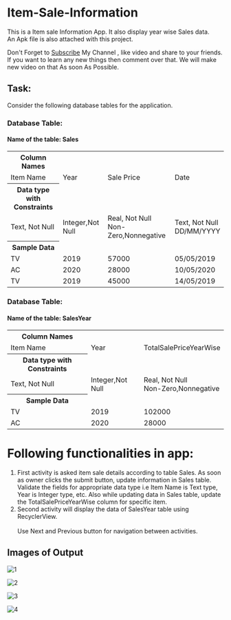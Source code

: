 # Item-Sale-Information
This is a Item sale Information App. It also display year wise  Sales data.
<br> An Apk file is also attached with this project.

Don't Forget to <a href="https://www.youtube.com/channel/UCV8auqEr_jx606MqyeyIPpw?sub_confirmation=1">Subscribe</a> My Channel , like video and share to your friends. If you want to learn any new things then comment over that. We will make new video on that As soon As Possible.

## Task:
Consider the following database tables for the application.<br>
### Database Table:<br>
#### Name of the table: Sales
<table>
<tr>
  <th>Column Names</th>
</tr>
<tr>
    <td>Item Name</td>
    <td>Year</td>
    <td>Sale Price</td>
    <td>Date</td>
</tr>
<tr>
     <th>Data type with Constraints</th>
</tr>
<tr>
    <td>Text, Not Null</td>
    <td>Integer,Not Null</td>
    <td>Real, Not Null<br>Non-Zero,Nonnegative</td>
    <td>Text, Not Null<br>DD/MM/YYYY</td>
</tr>
<tr>
     <th>Sample Data</th>
</tr>
<tr>
    <td>TV</td>
    <td>2019</td>
    <td>57000</td>
    <td>05/05/2019</td>
</tr>
<tr>
    <td>AC</td>
    <td>2020</td>
    <td>28000</td>
    <td>10/05/2020</td>
</tr>
<tr>
    <td>TV</td>
    <td>2019</td>
    <td>45000</td>
    <td>14/05/2019</td>
</tr>
</table>

###  Database Table:<br>
####  Name of the table: SalesYear
<table>
<tr>
      <th>Column Names</th>
</tr>
<tr>
    <td>Item Name</td>
    <td>Year</td>
    <td>TotalSalePriceYearWise</td>
</tr>
<tr>
     <th>Data type with Constraints</th>
</tr>
<tr>
    <td>Text, Not Null</td>
    <td>Integer,Not Null</td>
    <td>Real, Not Null<br>Non-Zero,Nonnegative</td>
</tr>
<tr>
     <th>Sample Data</th>
</tr>
<tr>
    <td>TV</td>
    <td>2019</td>
    <td>102000</td>
</tr>
<tr>
    <td>AC</td>
    <td>2020</td>
    <td>28000</td>
</tr>
</table>

# Following functionalities in app:
1) First activity is asked item sale details according to table Sales. As soon as owner clicks
the submit button, update information in Sales table. Validate the fields for appropriate
data type i.e Item Name is Text type, Year is Integer type, etc. Also while updating data
in Sales table, update the TotalSalePriceYearWise column for specific item.<br>
2) Second activity will display the data of SalesYear table using RecyclerView.<br><br>
Use Next and Previous button for navigation between activities.

## Images of Output

![1](https://user-images.githubusercontent.com/52067673/83346086-27886380-a337-11ea-80d2-180ca74136f0.PNG)

![2](https://user-images.githubusercontent.com/52067673/83346107-4d156d00-a337-11ea-9ce2-d93fad820577.PNG)

![3](https://user-images.githubusercontent.com/52067673/83346119-63232d80-a337-11ea-942b-d865be38fc43.PNG)

![4](https://user-images.githubusercontent.com/52067673/83346130-72a27680-a337-11ea-8e64-5e6b5536e7ea.PNG)

